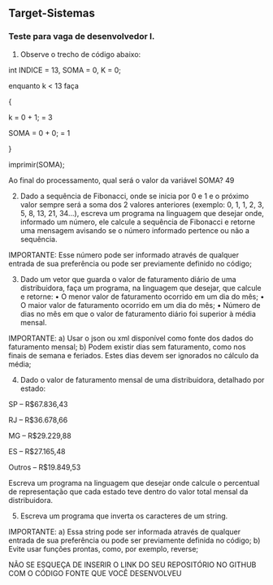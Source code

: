 ## Target-Sistemas

### Teste para vaga de desenvolvedor I.

1) Observe o trecho de código abaixo:

int INDICE = 13, SOMA = 0, K = 0;  

enquanto k < 13 faça  

{  

k = 0 + 1; = 3  

SOMA = 0 + 0; = 1  

}  

imprimir(SOMA);  

Ao final do processamento, qual será o valor da variável SOMA? 49

2) Dado a sequência de Fibonacci, onde se inicia por 0 e 1 e o próximo valor sempre será a soma dos 2 valores anteriores 
(exemplo: 0, 1, 1, 2, 3, 5, 8, 13, 21, 34...), escreva um programa na linguagem 
que desejar onde, informado um número, ele calcule a sequência de Fibonacci e 
retorne uma mensagem avisando se o número informado pertence ou não a sequência.

IMPORTANTE:
Esse número pode ser informado através de qualquer entrada de sua preferência ou 
pode ser previamente definido no código;

3) Dado um vetor que guarda o valor de faturamento diário de uma distribuidora, faça um programa, na linguagem que desejar, que calcule e retorne:
• O menor valor de faturamento ocorrido em um dia do mês;
• O maior valor de faturamento ocorrido em um dia do mês;
• Número de dias no mês em que o valor de faturamento diário foi superior à média mensal.

IMPORTANTE:
a) Usar o json ou xml disponível como fonte dos dados do faturamento mensal;
b) Podem existir dias sem faturamento, como nos finais de semana e feriados. Estes dias devem ser ignorados no cálculo da média;

4) Dado o valor de faturamento mensal de uma distribuidora, detalhado por estado:

SP – R$67.836,43  

RJ – R$36.678,66  

MG – R$29.229,88  

ES – R$27.165,48  

Outros – R$19.849,53  

Escreva um programa na linguagem que desejar onde calcule o percentual de representação que cada estado teve dentro do valor total mensal da distribuidora.

5) Escreva um programa que inverta os caracteres de um string.

IMPORTANTE:
a) Essa string pode ser informada através de qualquer entrada de sua preferência ou pode ser previamente definida no código;
b) Evite usar funções prontas, como, por exemplo, reverse;

NÃO SE ESQUEÇA DE INSERIR O LINK DO SEU REPOSITÓRIO NO GITHUB COM O CÓDIGO FONTE QUE VOCÊ DESENVOLVEU
